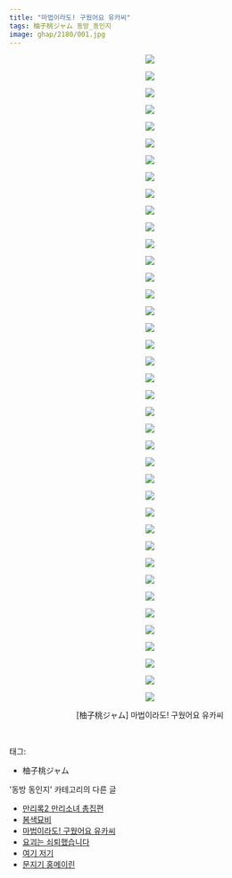 ```yaml
---
title: "마법이라도! 구웠어요 유카씨"
tags: 柚子桃ジャム 동방_동인지
image: ghap/2180/001.jpg
---
```

<div class="article">
<p style="text-align: center; clear: none; float: none;"><img src="{{ site.nasurl }}/ghap/2180/001.jpg"/></p>
<p style="text-align: center; clear: none; float: none;"><img src="{{ site.nasurl }}/ghap/2180/002.jpg"/></p>
<p style="text-align: center; clear: none; float: none;"><img src="{{ site.nasurl }}/ghap/2180/003.jpg"/></p>
<p style="text-align: center; clear: none; float: none;"><img src="{{ site.nasurl }}/ghap/2180/004.jpg"/></p>
<p style="text-align: center; clear: none; float: none;"><img src="{{ site.nasurl }}/ghap/2180/005.jpg"/></p>
<p style="text-align: center; clear: none; float: none;"><img src="{{ site.nasurl }}/ghap/2180/006.jpg"/></p>
<p style="text-align: center; clear: none; float: none;"><img src="{{ site.nasurl }}/ghap/2180/007.jpg"/></p>
<p style="text-align: center; clear: none; float: none;"><img src="{{ site.nasurl }}/ghap/2180/008.jpg"/></p>
<p style="text-align: center; clear: none; float: none;"><img src="{{ site.nasurl }}/ghap/2180/009.jpg"/></p>
<p style="text-align: center; clear: none; float: none;"><img src="{{ site.nasurl }}/ghap/2180/010.jpg"/></p>
<p style="text-align: center; clear: none; float: none;"><img src="{{ site.nasurl }}/ghap/2180/011.jpg"/></p>
<p style="text-align: center; clear: none; float: none;"><img src="{{ site.nasurl }}/ghap/2180/012.jpg"/></p>
<p style="text-align: center; clear: none; float: none;"><img src="{{ site.nasurl }}/ghap/2180/013.jpg"/></p>
<p style="text-align: center; clear: none; float: none;"><img src="{{ site.nasurl }}/ghap/2180/014.jpg"/></p>
<p style="text-align: center; clear: none; float: none;"><img src="{{ site.nasurl }}/ghap/2180/015.jpg"/></p>
<p style="text-align: center; clear: none; float: none;"><img src="{{ site.nasurl }}/ghap/2180/016.jpg"/></p>
<p style="text-align: center; clear: none; float: none;"><img src="{{ site.nasurl }}/ghap/2180/017.jpg"/></p>
<p style="text-align: center; clear: none; float: none;"><img src="{{ site.nasurl }}/ghap/2180/018.jpg"/></p>
<p style="text-align: center; clear: none; float: none;"><img src="{{ site.nasurl }}/ghap/2180/019.jpg"/></p>
<p style="text-align: center; clear: none; float: none;"><img src="{{ site.nasurl }}/ghap/2180/020.jpg"/></p>
<p style="text-align: center; clear: none; float: none;"><img src="{{ site.nasurl }}/ghap/2180/021.jpg"/></p>
<p style="text-align: center; clear: none; float: none;"><img src="{{ site.nasurl }}/ghap/2180/022.jpg"/></p>
<p style="text-align: center; clear: none; float: none;"><img src="{{ site.nasurl }}/ghap/2180/023.jpg"/></p>
<p style="text-align: center; clear: none; float: none;"><img src="{{ site.nasurl }}/ghap/2180/024.jpg"/></p>
<p style="text-align: center; clear: none; float: none;"><img src="{{ site.nasurl }}/ghap/2180/025.jpg"/></p>
<p style="text-align: center; clear: none; float: none;"><img src="{{ site.nasurl }}/ghap/2180/026.jpg"/></p>
<p style="text-align: center; clear: none; float: none;"><img src="{{ site.nasurl }}/ghap/2180/027.jpg"/></p>
<p style="text-align: center; clear: none; float: none;"><img src="{{ site.nasurl }}/ghap/2180/028.jpg"/></p>
<p style="text-align: center; clear: none; float: none;"><img src="{{ site.nasurl }}/ghap/2180/029.jpg"/></p>
<p style="text-align: center; clear: none; float: none;"><img src="{{ site.nasurl }}/ghap/2180/030.jpg"/></p>
<p style="text-align: center; clear: none; float: none;"><img src="{{ site.nasurl }}/ghap/2180/031.jpg"/></p>
<p style="text-align: center; clear: none; float: none;"><img src="{{ site.nasurl }}/ghap/2180/032.jpg"/></p>
<p style="text-align: center; clear: none; float: none;"><img src="{{ site.nasurl }}/ghap/2180/033.jpg"/></p>
<p style="text-align: center; clear: none; float: none;"><img src="{{ site.nasurl }}/ghap/2180/034.jpg"/></p>
<p style="text-align: center; clear: none; float: none;"><img src="{{ site.nasurl }}/ghap/2180/035.jpg"/></p>
<p style="text-align: center; clear: none; float: none;"><img src="{{ site.nasurl }}/ghap/2180/036.jpg"/></p>
<p style="text-align: center; clear: none; float: none;"><img src="{{ site.nasurl }}/ghap/2180/037.jpg"/></p>
<p style="text-align: center; clear: none; float: none;"><img src="{{ site.nasurl }}/ghap/2180/038.jpg"/></p>
<p style="text-align: center; clear: none; float: none;"><img src="{{ site.nasurl }}/ghap/2180/039.jpg"/></p>
<p style="text-align: center; clear: none; float: none;">[柚子桃ジャム] 마법이라도! 구웠어요 유카씨</p>
<p><br/></p>
</div><div class="tagTrail">
<p>태그: </p>
<ul>
<li>柚子桃ジャム</li>
</ul>
</div><div class="another">
<p>'동방 동인지' 카테고리의 다른 글</p>
<ul>
<li><a href="/2016-09-16-ghap_2184">만리록2  만리소녀 총집편</a></li>
<li><a href="/2016-09-16-ghap_2181">봄색묘비</a></li>
<li><a href="/2016-09-16-ghap_2180">마법이라도! 구웠어요 유카씨</a></li>
<li><a href="/2016-09-16-ghap_2179">요괴는 쇠퇴했습니다</a></li>
<li><a href="/2016-09-16-ghap_2178">여기 저기</a></li>
<li><a href="/2016-09-16-ghap_2177">문지기 홍메이린</a></li>
</ul>
</div><div class="cb_module cb_fluid">
<div class="cb_wrt cb_profile">
</div><!-- commentList close -->
</div>